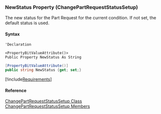 ﻿### NewStatus Property (ChangePartRequestStatusSetup)

The new status for the Part Request for the current condition. If not set, the default status is used.

#### Syntax

```vbnet
'Declaration

<PropertyBitValueAttribute()>
Public Property NewStatus As String
```

```csharp
[PropertyBitValueAttribute()]
public string NewStatus {get; set;}
```

[!include[Requirements](../partials/requirements.md)]

#### Reference

[ChangePartRequestStatusSetup Class](FChoice.Toolkits.Clarify~FChoice.Toolkits.Clarify.Logistics.ChangePartRequestStatusSetup.md)  
[ChangePartRequestStatusSetup Members](FChoice.Toolkits.Clarify~FChoice.Toolkits.Clarify.Logistics.ChangePartRequestStatusSetup_members.md)